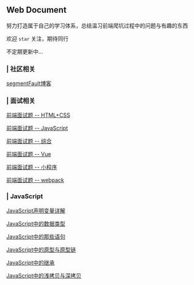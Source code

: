 ## Web Document

努力打造属于自己的学习体系，总结温习前端爬坑过程中的问题与有趣的东西

欢迎 `star` 关注，期待同行

不定期更新中…

### | 社区相关

[segmentFault博客](https://segmentfault.com/u/youdangde_5c8b208a23f95/articles)


### | 面试相关

[前端面试题 -- HTML+CSS](https://github.com/ltadpoles/web-document/issues/2)

[前端面试题 -- JavaScript](https://github.com/ltadpoles/web-document/issues/3)

[前端面试题 -- 综合](https://github.com/ltadpoles/web-document/issues/4)

[前端面试题 -- Vue](https://github.com/ltadpoles/web-document/issues/5)

[前端面试题 -- 小程序](https://github.com/ltadpoles/web-document/issues/6)

[前端面试题 -- webpack](https://github.com/ltadpoles/web-document/issues/7)

### | JavaScript

[JavaScript声明变量详解](https://github.com/ltadpoles/web-document/issues/8)

[JavaScript中的数据类型](https://github.com/ltadpoles/web-document/issues/9)

[JavaScript中的那些语句](https://github.com/ltadpoles/web-document/issues/10)

[JavaScript中的原型与原型链](https://github.com/ltadpoles/web-document/issues/11)

[JavaScript中的继承](https://github.com/ltadpoles/web-document/issues/12)

[JavaScript中的浅拷贝与深拷贝](https://github.com/ltadpoles/web-document/issues/14)

